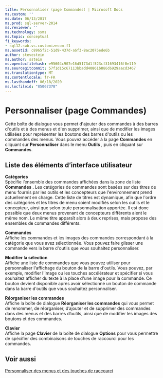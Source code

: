 ```yaml
---
title: Personnaliser (page Commandes) | Microsoft Docs
ms.custom: ''
ms.date: 06/13/2017
ms.prod: sql-server-2014
ms.reviewer: ''
ms.technology: ssms
ms.topic: conceptual
f1_keywords:
- sql12.swb.vs.customizecom.f1
ms.assetid: c8965f2c-51d9-437d-a6f3-8ac2075ede6b
author: stevestein
ms.author: sstein
ms.openlocfilehash: e95604c907e16d5173d1f523cf31693416f0e119
ms.sourcegitcommit: 57f1d15c67113bbadd40861b886d6929aacd3467
ms.translationtype: MT
ms.contentlocale: fr-FR
ms.lasthandoff: 06/18/2020
ms.locfileid: "85067378"
---
```

# <a name="customize-commands-page"></a>Personnaliser (page Commandes)
  Cette boîte de dialogue vous permet d'ajouter des commandes à des barres d'outils et à des menus et d'en supprimer, ainsi que de modifier les images utilisées pour représenter les boutons des barres d'outils ou les commandes des menus. Vous pouvez accéder à la page **Commandes** en cliquant sur **Personnaliser** dans le menu **Outils** , puis en cliquant sur **Commandes**.  
  
## <a name="ui-element-list"></a>Liste des éléments d’interface utilisateur  
 **Catégories**  
 Spécifie l’ensemble des commandes affichées dans la zone de liste **Commandes** . Les catégories de commandes sont basées sur des titres de menu fournis par les outils et les concepteurs que l'environnement prend actuellement en charge. Cette liste de titres est dynamique, afin que l'ordre des catégories et les titres de menu soient modifiés selon les outils et le concepteur, ainsi que selon toute personnalisation apportée. Il est donc possible que deux menus provenant de concepteurs différents aient le même nom. Le même titre apparaît alors à deux reprises, mais propose des ensembles de commandes différents.  
  
 **Commandes**  
 Affiche les commandes et les images des commandes correspondant à la catégorie que vous avez sélectionnée. Vous pouvez faire glisser une commande vers la barre d'outils que vous souhaitez personnaliser.  
  
 **Modifier la sélection**  
 Affiche une liste de commandes que vous pouvez utiliser pour personnaliser l'affichage du bouton de la barre d'outils. Vous pouvez, par exemple, modifier l'image ou les touches accélérateur et spécifier si vous souhaitez afficher du texte à la place d'une image pour la commande. Ce bouton devient disponible après avoir sélectionné un bouton de commande dans la barre d'outils que vous souhaitez personnaliser.  
  
 **Réorganiser les commandes**  
 Affiche la boîte de dialogue **Réorganiser les commandes** qui vous permet de renommer, de réorganiser, d’ajouter et de supprimer des commandes dans des menus et des barres d’outils, ainsi que de modifier les images des boutons et des commandes.  
  
 **Clavier**  
 Affiche la page **Clavier** de la boîte de dialogue **Options** pour vous permettre de spécifier des combinaisons de touches de raccourci pour les commandes.  
  
## <a name="see-also"></a>Voir aussi  
 [Personnaliser des menus et des touches de raccourci](../customize-menus-and-shortcut-keys.md)  
